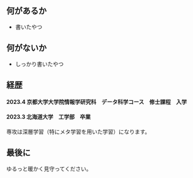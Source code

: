 
## 何があるか
- 書いたやつ

## 何がないか
- しっかり書いたやつ
## 経歴
#### 2023.4 京都大学大学院情報学研究科　データ科学コース　修士課程　入学
#### 2023.3 北海道大学　工学部　卒業

専攻は深層学習（特にメタ学習を用いた学習）になります。

## 最後に
ゆるっと暖かく見守ってください。
